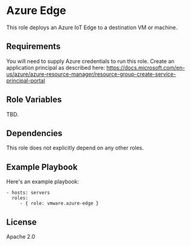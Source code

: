 Azure Edge
==========

This role deploys an Azure IoT Edge to a destination VM or machine.

Requirements
------------

You will need to supply Azure credentials to run this role.  Create an
application principal as described here:
https://docs.microsoft.com/en-us/azure/azure-resource-manager/resource-group-create-service-principal-portal

Role Variables
--------------

TBD.

Dependencies
------------

This role does not explicitly depend on any other roles.

Example Playbook
----------------

Here's an example playbook:

    - hosts: servers
      roles:
         - { role: vmware.azure-edge }

License
-------

Apache 2.0
